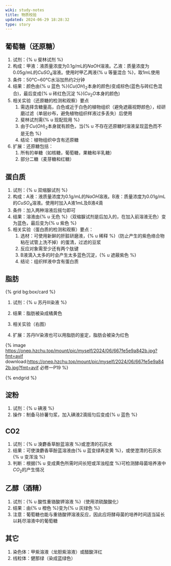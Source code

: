 ```yaml
---
wiki: study-notes
title: 物质校验
updated: 2024-06-29 18:28:32
type: story
---
```


## 葡萄糖（还原糖）

1. 试剂：{% u 斐林试剂 %}
2. 构成：甲液：液质量浓度为0.1g/mL的$NaOH$溶液。乙液：质量浓度为0.05g/mL的$CuSO_4$溶液。使用时甲乙两液{% u 等量混合 %}，取1mL使用
3. 条件：50°C~60°C水浴加热约2分钟
4. 结果：颜色由{% u 蓝色 %}($Cu(OH)_2$本身的颜色)变成棕色(蓝色与砖红色混合)，最后变成{% u 砖红色沉淀 %}($Cu_2O$本身的颜色)
5. 相关实验（还原糖的检测和观察）要点
   1. 需选择含糖量高，白色或近于白色的植物组织（避免遮蔽视野颜色），经研磨过滤（单层纱布，避免植物组织样液过多丢失）后使用
   2. 斐林试剂需{% u 现配现用 %}
   3. 由于$Cu(OH)_2$本身就有颜色，当{% u 不存在还原糖时溶液呈现蓝色而不是无色 %}
   4. 结论：植物组织中含有还原糖
6. 扩展：还原糖包括：
   1. 所有的单糖（如核糖，葡萄糖，果糖和半乳糖）
   2. 部分二糖（麦芽糖和红糖）

## 蛋白质

1. 试剂：{% u 双缩脲试剂 %}
2. 构成：A液：液质量浓度为0.1g/mL的$NaOH$溶液。B液：质量浓度为0.01g/mL的$CuSO_4$溶液。使用时加入A液1mL及B液4滴
3. 条件：加入两种溶液后摇匀即可
4. 结果：溶液由{% u 无色 %}（双缩脲试剂是后加入的，在加入前溶液无色）变为蓝色，最后变为{% u 紫色 %}
5. 相关实验（蛋白质的检测和观察）要点：
   1. 选材：可使用新鲜的肝脏研磨液，{% u 稀释 %}（防止产生的紫色络合物粘在试管上洗不掉）的蛋清，过滤的豆浆
   2. 反应对象需至少还有两个肽键
   3. B液滴入太多的时会产生太多蓝色沉淀，{% u 遮蔽紫色 %}
   4. 结论：组织样液中含有蛋白质

## 脂肪

{% grid bg:box/card %}

1. 试剂：{% u 苏丹Ⅲ染液 %}

2. 结果：脂肪被染成橘黄色

3. 相关实验（右图）

4. 扩展：苏丹Ⅳ染液也可以用脂肪的鉴定，脂肪会被染为红色

<!-- cell -->

{% image https://onep.hzchu.top/mount/pic/myself/2024/06/667fe5e9a842b.jpg?fmt=avif download:https://onep.hzchu.top/mount/pic/myself/2024/06/667fe5e9a842b.jpg?fmt=avif 必修一P19 %}

{% endgrid %}

## 淀粉

1. 试剂：{% u 碘液 %}
2. 操作：制备马铃薯匀浆，加入碘液2滴摇匀后变成{% u 蓝色 %}

## CO2

1. 试剂：{% u 溴麝香草酚蓝溶液 %}或澄清的石灰水
2. 结果：可使溴麝香草酚蓝溶液由{% u 蓝变绿再变黄 %}，或使澄清的石灰水{% u 变浑浊 %}
3. 判断：根据{% u 变成黄色所需时间长短或浑浊程度 %}可检测酵母菌培养液中$CO_2$的产生情况

## 乙醇（酒精）

1. 试剂：{% u 酸性重铬酸钾溶液 %}（使用浓硫酸酸化）
2. 结果：由{% u 橙色 %}变为{% u 灰绿色 %}
3. 注意：葡萄糖也能与重铬酸钾溶液反应，因此应将酵母菌的培养时间适当延长以耗尽溶液中的葡萄糖

## 其它

1. 染色体：甲紫溶液（龙胆紫溶液）或醋酸洋红
1. 线粒体：健那绿（染成蓝绿色）